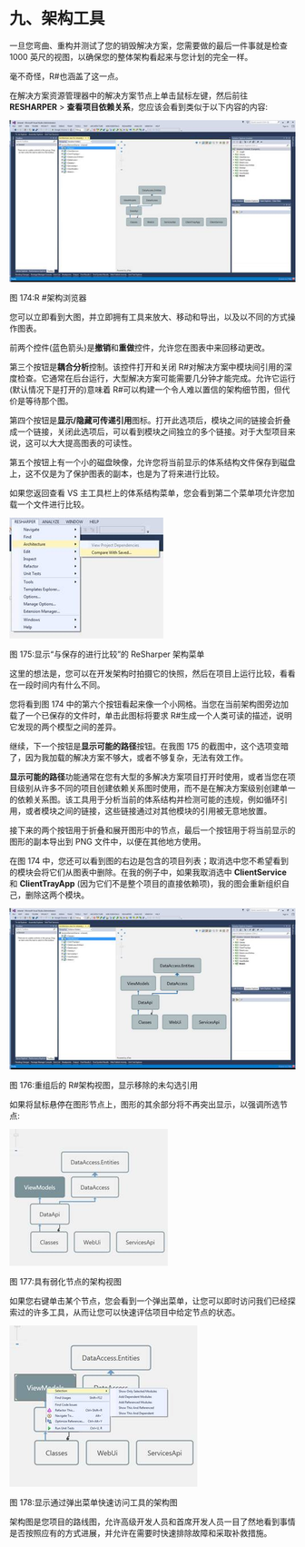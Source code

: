 # 九、架构工具

一旦您弯曲、重构并测试了您的销毁解决方案，您需要做的最后一件事就是检查 1000 英尺的视图，以确保您的整体架构看起来与您计划的完全一样。

毫不奇怪，R#也涵盖了这一点。

在解决方案资源管理器中的解决方案节点上单击鼠标左键，然后前往 **RESHARPER** > **查看项目依赖关系**，您应该会看到类似于以下内容的内容:

![](img/image177.jpg)

图 174:R #架构浏览器

您可以立即看到大图，并立即拥有工具来放大、移动和导出，以及以不同的方式操作图表。

前两个控件(蓝色箭头)是**撤销**和**重做**控件，允许您在图表中来回移动更改。

第三个按钮是**耦合分析**控制。该控件打开和关闭 R#对解决方案中模块间引用的深度检查。它通常在后台运行，大型解决方案可能需要几分钟才能完成。允许它运行(默认情况下是打开的)意味着 R#可以构建一个令人难以置信的架构细节图，但代价是等待那个图。

第四个按钮是**显示/隐藏可传递引用**图标。打开此选项后，模块之间的链接会折叠成一个链接，关闭此选项后，可以看到模块之间独立的多个链接。对于大型项目来说，这可以大大提高图表的可读性。

第五个按钮上有一个小的磁盘映像，允许您将当前显示的体系结构文件保存到磁盘上，这不仅是为了保护图表的副本，也是为了将来进行比较。

如果您返回查看 VS 主工具栏上的体系结构菜单，您会看到第二个菜单项允许您加载一个文件进行比较。

![](img/image178.jpg)

图 175:显示“与保存的进行比较”的 ReSharper 架构菜单

这里的想法是，您可以在开发架构时拍摄它的快照，然后在项目上运行比较，看看在一段时间内有什么不同。

您将看到图 174 中的第六个按钮看起来像一个小网格。当您在当前架构图旁边加载了一个已保存的文件时，单击此图标将要求 R#生成一个人类可读的描述，说明它发现的两个模型之间的差异。

继续，下一个按钮是**显示可能的路径**按钮。在我图 175 的截图中，这个选项变暗了，因为我加载的解决方案不够大，或者不够复杂，无法有效工作。

**显示可能的路径**功能通常在您有大型的多解决方案项目打开时使用，或者当您在项目级别从许多不同的项目创建依赖关系图时使用，而不是在解决方案级别创建单一的依赖关系图。该工具用于分析当前的体系结构并检测可能的违规，例如循环引用，或者模块之间的链接，这些链接通过对其他模块的引用被无意地放置。

接下来的两个按钮用于折叠和展开图形中的节点，最后一个按钮用于将当前显示的图形的副本导出到 PNG 文件中，以便在其他地方使用。

在图 174 中，您还可以看到图的右边是包含的项目列表；取消选中您不希望看到的模块会将它们从图表中删除。在我的例子中，如果我取消选中 **ClientService** 和 **ClientTrayApp** (因为它们不是整个项目的直接依赖项)，我的图会重新组织自己，删除这两个模块。

![](img/image179.jpg)

图 176:重组后的 R#架构视图，显示移除的未勾选引用

如果将鼠标悬停在图形节点上，图形的其余部分将不再突出显示，以强调所选节点:

![](img/image180.jpg)

图 177:具有弱化节点的架构视图

如果您右键单击某个节点，您会看到一个弹出菜单，让您可以即时访问我们已经探索过的许多工具，从而让您可以快速评估项目中给定节点的状态。

![](img/image181.jpg)

图 178:显示通过弹出菜单快速访问工具的架构图

架构图是您项目的路线图，允许高级开发人员和首席开发人员一目了然地看到事情是否按照应有的方式进展，并允许在需要时快速排除故障和采取补救措施。